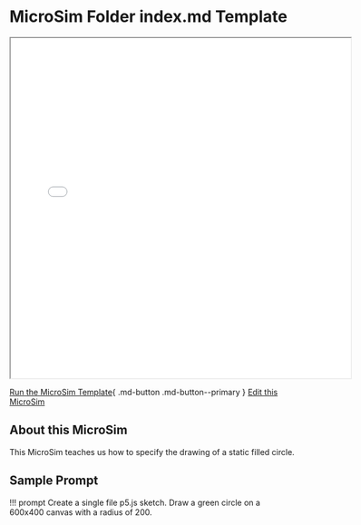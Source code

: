# MicroSim Folder index.md Template

<iframe src="./main.html" height="600px" width="600px" scrolling="no" style="overflow: hidden"></iframe>

[Run the MicroSim Template](./main.html){ .md-button .md-button--primary }
[Edit this MicroSim](https://editor.p5js.org/dmccreary/sketches/QVQWMt5Vh)

## About this MicroSim

This MicroSim teaches us how to
specify the drawing of a static filled circle.

## Sample Prompt

!!! prompt
  Create a single file p5.js sketch.
  Draw a green circle on a 600x400 canvas with a radius of 200.